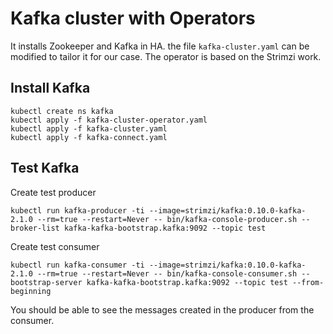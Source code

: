 # Kafka cluster with Operators

It installs Zookeeper and Kafka in HA. the file `kafka-cluster.yaml` can be modified to tailor it for our case. The operator is based on the Strimzi work.

## Install Kafka

```shell
kubectl create ns kafka
kubectl apply -f kafka-cluster-operator.yaml
kubectl apply -f kafka-cluster.yaml
kubectl apply -f kafka-connect.yaml
```

## Test Kafka

Create test producer

```shell
kubectl run kafka-producer -ti --image=strimzi/kafka:0.10.0-kafka-2.1.0 --rm=true --restart=Never -- bin/kafka-console-producer.sh --broker-list kafka-kafka-bootstrap.kafka:9092 --topic test
```

Create test consumer

```shell
kubectl run kafka-consumer -ti --image=strimzi/kafka:0.10.0-kafka-2.1.0 --rm=true --restart=Never -- bin/kafka-console-consumer.sh --bootstrap-server kafka-kafka-bootstrap.kafka:9092 --topic test --from-beginning
```

You should be able to see the messages created in the producer from the consumer.